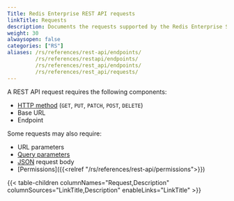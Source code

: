 ```yaml
---
Title: Redis Enterprise REST API requests
linkTitle: Requests
description: Documents the requests supported by the Redis Enterprise Software REST API calls.
weight: 30
alwaysopen: false
categories: ["RS"]
aliases: /rs/references/rest-api/endpoints/
         /rs/references/restapi/endpoints/
         /rs/references/rest_api/endpoints/
         /rs/references/rest_api/requests/
---
```


A REST API request requires the following components:
- [HTTP method](https://restfulapi.net/http-methods/) (`GET`, `PUT`, `PATCH`, `POST`, `DELETE`)
- Base URL
- Endpoint

Some requests may also require:
- URL parameters
- [Query parameters](https://en.wikipedia.org/wiki/Query_string)
- [JSON](http://www.json.org) request body
- [Permissions]({{<relref "/rs/references/rest-api/permissions">}})

{{< table-children columnNames="Request,Description" columnSources="LinkTitle,Description" enableLinks="LinkTitle" >}}

